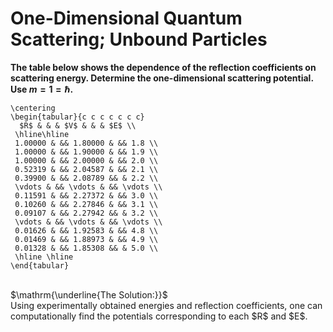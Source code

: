 # One-Dimensional Quantum Scattering; Unbound Particles
**The table below shows the dependence of the reflection coefficients on scattering energy. Determine the one-dimensional scattering potential. Use $m=1=\hbar$.**

    \centering
    \begin{tabular}{c c c c c c c}
      $R$ & & & $V$ & & & $E$ \\
     \hline\hline
     1.00000 & && 1.80000 & && 1.8 \\
     1.00000 & && 1.90000 & && 1.9 \\
     1.00000 & && 2.00000 & && 2.0 \\ 
     0.52319 & && 2.04587 & && 2.1 \\
     0.39900 & && 2.08789 && & 2.2 \\
     \vdots & && \vdots & && \vdots \\
     0.11591 & && 2.27372 & && 3.0 \\
     0.10260 & && 2.27846 & && 3.1 \\
     0.09107 & && 2.27942 && & 3.2 \\
     \vdots & && \vdots & && \vdots \\
     0.01626 & && 1.92583 & && 4.8 \\
     0.01469 & && 1.88973 & && 4.9 \\
     0.01328 & && 1.85308 && & 5.0 \\
     \hline \hline
    \end{tabular}



<null>
  <br>
$\mathrm{\underline{The Solution:}}$ <br>
Using experimentally obtained energies and reflection coefficients, one can computationally find the potentials corresponding to each $R$ and $E$.
